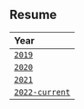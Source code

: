 ## Resume

| Year                                        |
| :------------------------------------------ |
| [`2019`](./2019/DEPRECATED-2019-resume.pdf) |
| [`2020`](./2020/DEPRECATED-2020-resume.pdf) |
| [`2021`](./2021/DEPRECATED-2021-resume.pdf) |
| [`2022-current`](./resume.pdf)              |
